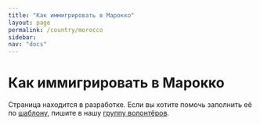 ```yaml
---
title: "Как иммигрировать в Марокко"
layout: page
permalink: /country/morocco
sidebar:
nav: "docs"
---
```


# Как иммигрировать в Марокко

Страница находится в разработке. Если вы хотите помочь заполнить её по [шаблону](/template), пишите в нашу [группу волонтёров](https://t.me/+FHi3FnJaoWJkMDAx).
